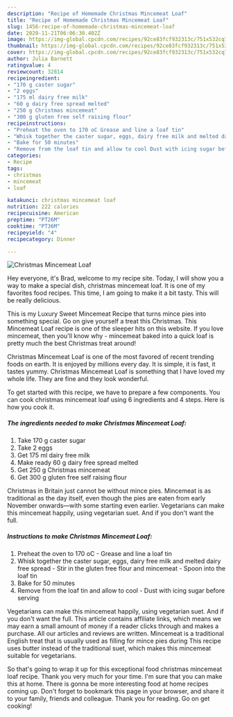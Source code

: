 ```yaml
---
description: "Recipe of Homemade Christmas Mincemeat Loaf"
title: "Recipe of Homemade Christmas Mincemeat Loaf"
slug: 1456-recipe-of-homemade-christmas-mincemeat-loaf
date: 2020-11-21T06:06:30.402Z
image: https://img-global.cpcdn.com/recipes/92ce83fcf932313c/751x532cq70/christmas-mincemeat-loaf-recipe-main-photo.jpg
thumbnail: https://img-global.cpcdn.com/recipes/92ce83fcf932313c/751x532cq70/christmas-mincemeat-loaf-recipe-main-photo.jpg
cover: https://img-global.cpcdn.com/recipes/92ce83fcf932313c/751x532cq70/christmas-mincemeat-loaf-recipe-main-photo.jpg
author: Julia Barnett
ratingvalue: 4
reviewcount: 32814
recipeingredient:
- "170 g caster sugar"
- "2 eggs"
- "175 ml dairy free milk"
- "60 g dairy free spread melted"
- "250 g Christmas mincemeat"
- "300 g gluten free self raising flour"
recipeinstructions:
- "Preheat the oven to 170 oC Grease and line a loaf tin"
- "Whisk together the caster sugar, eggs, dairy free milk and melted dairy free spread Stir in the gluten free flour and mincemeat Spoon into the loaf tin"
- "Bake for 50 minutes"
- "Remove from the loaf tin and allow to cool Dust with icing sugar before serving"
categories:
- Recipe
tags:
- christmas
- mincemeat
- loaf

katakunci: christmas mincemeat loaf 
nutrition: 222 calories
recipecuisine: American
preptime: "PT26M"
cooktime: "PT36M"
recipeyield: "4"
recipecategory: Dinner

---
```



![Christmas Mincemeat Loaf](https://img-global.cpcdn.com/recipes/92ce83fcf932313c/751x532cq70/christmas-mincemeat-loaf-recipe-main-photo.jpg)

Hey everyone, it's Brad, welcome to my recipe site. Today, I will show you a way to make a special dish, christmas mincemeat loaf. It is one of my favorites food recipes. This time, I am going to make it a bit tasty. This will be really delicious.

This is my Luxury Sweet Mincemeat Recipe that turns mince pies into something special. Go on give yourself a treat this Christmas. This Mincemeat Loaf recipe is one of the sleeper hits on this website. If you love mincemeat, then you&#39;ll know why - mincemeat baked into a quick loaf is pretty much the best Christmas treat around!

Christmas Mincemeat Loaf is one of the most favored of recent trending foods on earth. It is enjoyed by millions every day. It is simple, it is fast, it tastes yummy. Christmas Mincemeat Loaf is something that I have loved my whole life. They are fine and they look wonderful.


To get started with this recipe, we have to prepare a few components. You can cook christmas mincemeat loaf using 6 ingredients and 4 steps. Here is how you cook it.

<!--inarticleads1-->

##### The ingredients needed to make Christmas Mincemeat Loaf:

1. Take 170 g caster sugar
1. Take 2 eggs
1. Get 175 ml dairy free milk
1. Make ready 60 g dairy free spread melted
1. Get 250 g Christmas mincemeat
1. Get 300 g gluten free self raising flour


Christmas in Britain just cannot be without mince pies. Mincemeat is as traditional as the day itself, even though the pies are eaten from early November onwards—with some starting even earlier. Vegetarians can make this mincemeat happily, using vegetarian suet. And if you don&#39;t want the full. 

<!--inarticleads2-->

##### Instructions to make Christmas Mincemeat Loaf:

1. Preheat the oven to 170 oC - Grease and line a loaf tin
1. Whisk together the caster sugar, eggs, dairy free milk and melted dairy free spread - Stir in the gluten free flour and mincemeat - Spoon into the loaf tin
1. Bake for 50 minutes
1. Remove from the loaf tin and allow to cool - Dust with icing sugar before serving


Vegetarians can make this mincemeat happily, using vegetarian suet. And if you don&#39;t want the full. This article contains affiliate links, which means we may earn a small amount of money if a reader clicks through and makes a purchase. All our articles and reviews are written. Mincemeat is a traditional English treat that is usually used as filling for mince pies during This recipe uses butter instead of the traditional suet, which makes this mincemeat suitable for vegetarians. 

So that's going to wrap it up for this exceptional food christmas mincemeat loaf recipe. Thank you very much for your time. I'm sure that you can make this at home. There is gonna be more interesting food at home recipes coming up. Don't forget to bookmark this page in your browser, and share it to your family, friends and colleague. Thank you for reading. Go on get cooking!
